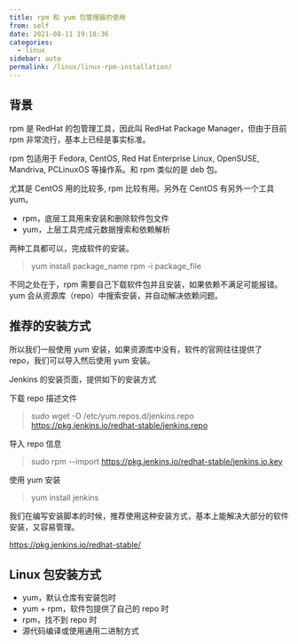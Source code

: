 ```yaml
---
title: rpm 和 yum 包管理器的使用
from: self
date: 2021-08-11 19:18:36
categories: 
  - linux
sidebar: auto
permalink: /linux/linux-rpm-installation/
---
```


## 背景

rpm 是 RedHat 的包管理工具，因此叫 RedHat Package Manager，但由于目前 rpm 非常流行，基本上已经是事实标准。

rpm 包适用于 Fedora, CentOS, Red Hat Enterprise Linux, OpenSUSE, Mandriva, PCLinuxOS 等操作系。和 rpm 类似的是 deb 包。

尤其是 CentOS 用的比较多, rpm 比较有用。另外在 CentOS 有另外一个工具 yum。

- rpm，底层工具用来安装和删除软件包文件
- yum，上层工具完成元数据搜索和依赖解析

两种工具都可以，完成软件的安装。

> yum install package_name
> rpm -i package_file

不同之处在于，rpm 需要自己下载软件包并且安装，如果依赖不满足可能报错。yum 会从资源库（repo）中搜索安装，并自动解决依赖问题。

## 推荐的安装方式

所以我们一般使用 yum 安装，如果资源库中没有，软件的官网往往提供了 repo，我们可以导入然后使用 yum 安装。

Jenkins 的安装页面，提供如下的安装方式

下载 repo 描述文件

> sudo wget -O /etc/yum.repos.d/jenkins.repo https://pkg.jenkins.io/redhat-stable/jenkins.repo

导入 repo 信息

> sudo rpm --import https://pkg.jenkins.io/redhat-stable/jenkins.io.key

使用 yum 安装

> yum install jenkins

我们在编写安装脚本的时候，推荐使用这种安装方式，基本上能解决大部分的软件安装，又容易管理。

https://pkg.jenkins.io/redhat-stable/

## Linux 包安装方式

- yum，默认仓库有安装包时
- yum + rpm，软件包提供了自己的 repo 时
- rpm，找不到 repo 时
- 源代码编译或使用通用二进制方式

